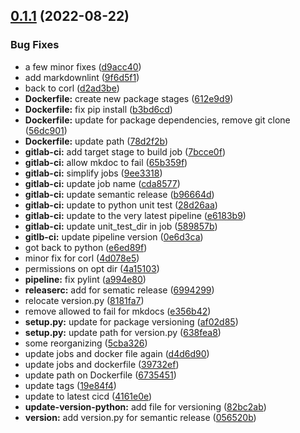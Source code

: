 ## [0.1.1](https://github.com/act3-ace/safe-autonomy-sims/compare/v0.1.0...v0.1.1) (2022-08-22)


### Bug Fixes

* a few minor fixes ([d9acc40](https://github.com/act3-ace/safe-autonomy-sims/commit/d9acc4094d9db60126c710c4b981af7dd012cdd8))
* add markdownlint ([9f6d5f1](https://github.com/act3-ace/safe-autonomy-sims/commit/9f6d5f115893f51f89434abd5a6b25cd37cb6e09))
* back to corl ([d2ad3be](https://github.com/act3-ace/safe-autonomy-sims/commit/d2ad3be6517ffa0b5ef9a4cbd3f930f2efc0d122))
* **Dockerfile:** create new package stages ([612e9d9](https://github.com/act3-ace/safe-autonomy-sims/commit/612e9d911bc2efcc90b277ac17008a634dff6d4b))
* **Dockerfile:** fix pip install ([b3bd6cd](https://github.com/act3-ace/safe-autonomy-sims/commit/b3bd6cd53bfd1d84381c87cfbf00c69f6560a3a0))
* **Dockerfile:** update for package dependencies, remove git clone ([56dc901](https://github.com/act3-ace/safe-autonomy-sims/commit/56dc901e1ee4d896e16f28e11781fb0df0ee3273))
* **Dockerfile:** update path ([78d2f2b](https://github.com/act3-ace/safe-autonomy-sims/commit/78d2f2b50b49f1949d09962c548080587c62abd1))
* **gitlab-ci:** add target stage to build job ([7bcce0f](https://github.com/act3-ace/safe-autonomy-sims/commit/7bcce0ff097e853dee83b7ffaf508757a03d0510))
* **gitlab-ci:** allow mkdoc to fail ([65b359f](https://github.com/act3-ace/safe-autonomy-sims/commit/65b359f38bda47bc59974467c52b48a51c2a42b2))
* **gitlab-ci:** simplify jobs ([9ee3318](https://github.com/act3-ace/safe-autonomy-sims/commit/9ee331826735ac54e42b56effaf415d71f61dafc))
* **gitlab-ci:** update job name ([cda8577](https://github.com/act3-ace/safe-autonomy-sims/commit/cda857725b836b200d8c4ac0cbfd07f1a6e182b5))
* **gitlab-ci:** update semantic release ([b96664d](https://github.com/act3-ace/safe-autonomy-sims/commit/b96664d1f252728456807ece16ce1f058cfd1e43))
* **gitlab-ci:** update to python unit test ([28d26aa](https://github.com/act3-ace/safe-autonomy-sims/commit/28d26aa7ef9e6336ce8bb99f97f9c95db2082b45))
* **gitlab-ci:** update to the very latest pipeline ([e6183b9](https://github.com/act3-ace/safe-autonomy-sims/commit/e6183b92a164000534690fbc69bbf83eed771bca))
* **gitlab-ci:** update unit_test_dir in job ([589857b](https://github.com/act3-ace/safe-autonomy-sims/commit/589857b86f98007ed80297add7cb405e9c9c49c3))
* **gitlb-ci:** update pipeline version ([0e6d3ca](https://github.com/act3-ace/safe-autonomy-sims/commit/0e6d3cacbd2f13ab4e621c6bf74874ac187c5ef5))
* got back to python ([e6ed89f](https://github.com/act3-ace/safe-autonomy-sims/commit/e6ed89f43479a2ae91e4f2b4f4eef376c5103d1f))
* minor fix for corl ([4d078e5](https://github.com/act3-ace/safe-autonomy-sims/commit/4d078e59268b4186afbd9ab3270f6cc82d444a68))
* permissions on opt dir ([4a15103](https://github.com/act3-ace/safe-autonomy-sims/commit/4a15103c10eaa7c538e75d8342c4bdbe0ab77006))
* **pipeline:** fix pylint ([a994e80](https://github.com/act3-ace/safe-autonomy-sims/commit/a994e803ff113cf3018cac0c08b9703f1bd852bb))
* **releaserc:** add for sematic release ([6994299](https://github.com/act3-ace/safe-autonomy-sims/commit/69942995b96b4929e2b141274e1d41f3cac54d01))
* relocate version.py ([8181fa7](https://github.com/act3-ace/safe-autonomy-sims/commit/8181fa785e5090ac6a1f172be82e96f8351ae3a3))
* remove allowed to fail for mkdocs ([e356b42](https://github.com/act3-ace/safe-autonomy-sims/commit/e356b4229d5efc313c77d057a250302f18e2ecb8))
* **setup.py:** update for package versioning ([af02d85](https://github.com/act3-ace/safe-autonomy-sims/commit/af02d850fe20dd44893b1924cd654cc96a28ccea))
* **setup.py:** update path for version.py ([638fea8](https://github.com/act3-ace/safe-autonomy-sims/commit/638fea8a91ce7914789a17543eeb1d7f46d6cc96))
* some reorganizing ([5cba326](https://github.com/act3-ace/safe-autonomy-sims/commit/5cba326544456326bb17dfc28b10ed0bae4ad0c7))
* update jobs and docker file again ([d4d6d90](https://github.com/act3-ace/safe-autonomy-sims/commit/d4d6d903fb5cb6169f5e091d4fae9d3aaf6c0787))
* update jobs and dockerfile ([39732ef](https://github.com/act3-ace/safe-autonomy-sims/commit/39732ef9371a8d9c137b88723bfd536117e6ea3c))
* update path on Dockerfile ([6735451](https://github.com/act3-ace/safe-autonomy-sims/commit/6735451f143f1cbc1bf84e7fa606280affad64a4))
* update tags ([19e84f4](https://github.com/act3-ace/safe-autonomy-sims/commit/19e84f42e5e8d3f0a7f01e663270f57885a30030))
* update to latest cicd ([4161e0e](https://github.com/act3-ace/safe-autonomy-sims/commit/4161e0eaa8616981a6d935d1d82dd729063ef500))
* **update-version-python:** add file for versioning ([82bc2ab](https://github.com/act3-ace/safe-autonomy-sims/commit/82bc2ab32951b0faa09825fe402c2843d8b1fdfa))
* **version:** add version.py for semantic release ([056520b](https://github.com/act3-ace/safe-autonomy-sims/commit/056520bcddd3148becf6e443ffb437030b3628c0))
